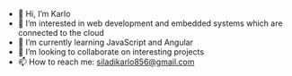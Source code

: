 - 👋 Hi, I’m Karlo
- 👀 I’m interested in web development and embedded systems which are connected to the cloud
- 🌱 I’m currently learning JavaScript and Angular 
- 💞️ I’m looking to collaborate on interesting projects
- 📫 How to reach me: siladikarlo856@gmail.com

<!---
siladikarlo856/siladikarlo856 is a ✨ special ✨ repository because its `README.md` (this file) appears on your GitHub profile.
You can click the Preview link to take a look at your changes.
--->

